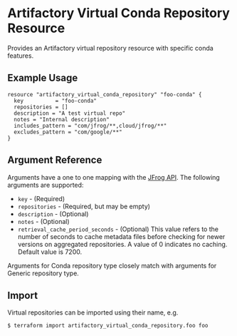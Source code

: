 # Artifactory Virtual Conda Repository Resource

Provides an Artifactory virtual repository resource with specific conda features. 

## Example Usage

```hcl
resource "artifactory_virtual_conda_repository" "foo-conda" {
  key          = "foo-conda"
  repositories = []
  description = "A test virtual repo"
  notes = "Internal description"
  includes_pattern = "com/jfrog/**,cloud/jfrog/**"
  excludes_pattern = "com/google/**"
}
```

## Argument Reference

Arguments have a one to one mapping with the [JFrog API](https://www.jfrog.com/confluence/display/RTF/Repository+Configuration+JSON). The following arguments are supported:

* `key` - (Required)
* `repositories` - (Required, but may be empty)
* `description` - (Optional)
* `notes` - (Optional)
* `retrieval_cache_period_seconds` - (Optional) This value refers to the number of seconds to cache metadata files before checking for newer versions on aggregated repositories. A value of 0 indicates no caching. Default value is 7200.

Arguments for Conda repository type closely match with arguments for Generic repository type.

## Import

Virtual repositories can be imported using their name, e.g.

```
$ terraform import artifactory_virtual_conda_repository.foo foo
```
